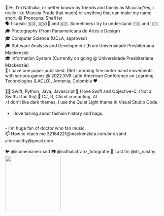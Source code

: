 👋 Hi, I’m Nathalia, or better known by friends and family as Miuccia(Yes, i really like Miuccia Prada that much) or anything that can make my name short. 😄 Pronouns: She/Her
<br>
🗣️ I speak: 🇧🇷, 🇺🇸/🏴󠁧󠁢󠁥󠁮󠁧󠁿 and 🇩🇪. Sometimes i try to understand 🇫🇷 and 🇮🇹.
<br>
🎓 Photography (From Panamericana de Artes e Design)
<br>
🎓 Computer Science (UCLA, approved)
<br>
🎓 Software Analysis and Development (From Universidade Presbiteriana Mackenzie)
<br>
🎓 Information System (Currently on going @ Universidade Presbiteriana Mackenzie) 
<br>
📔 I have one paper published: (Re) Learning fine motor hand movements with serious games @ 2022 XVII Latin American Conference on Learning Technologies (LACLO), Armenia, Colombia ❤️
<br>
<br>
👩‍💻 Swift, Python, Java, Javascript 📱 I love Swift and Objective-C. (Not a SwiftUI fan tho) 🌱 C#, R, Cloud computing, AI.
<br>
⚡️I don't like dark themes, I use the Quiet Light theme in Visual Studio Code. 
  <br>
  - I love talking about fashion history and bags. 
  <br>
  - I'm huge fan of doctor who fan music.
<br>
📫 How to reach me 32164221@mackenzista.com.br or/and alternasthy@gmail.com
<br>
<br>
🐦 @icameasmermaid 📷 @nathaliafranz_fotografie 🎵 Last.fm @its_nasthy

<div>
<a href="https://github.com/miucciaknows">
<img loading="lazy" height="180em" src="https://github-readme-stats.vercel.app/api/top-langs/?username=miucciaknows&layout=compact&langs_count=7&theme=swift"/>
</div>


